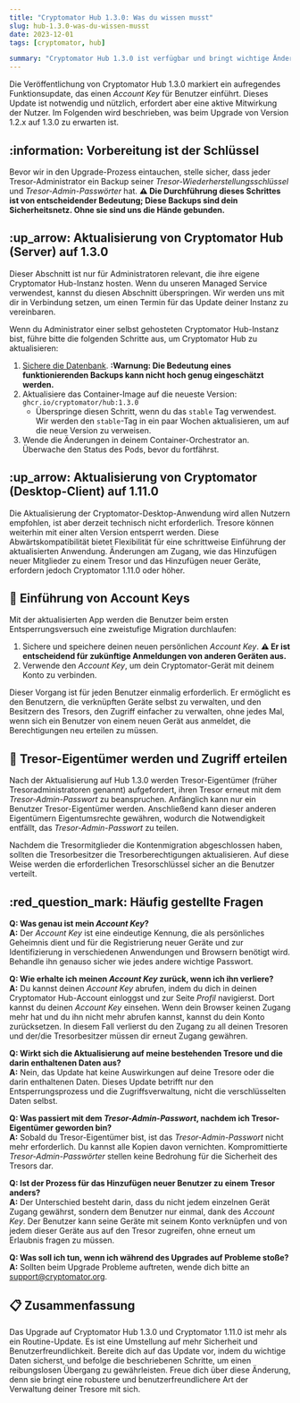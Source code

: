 ```yaml
---
title: "Cryptomator Hub 1.3.0: Was du wissen musst"
slug: hub-1.3.0-was-du-wissen-musst
date: 2023-12-01
tags: [cryptomator, hub]

summary: "Cryptomator Hub 1.3.0 ist verfügbar und bringt wichtige Änderungen mit sich, die du vor dem Upgrade kennen solltest"
---
```

Die Veröffentlichung von Cryptomator Hub 1.3.0 markiert ein aufregendes Funktionsupdate, das einen _Account Key_ für Benutzer einführt. Dieses Update ist notwendig und nützlich, erfordert aber eine aktive Mitwirkung der Nutzer. Im Folgenden wird beschrieben, was beim Upgrade von Version 1.2.x auf 1.3.0 zu erwarten ist.

## :information: Vorbereitung ist der Schlüssel

Bevor wir in den Upgrade-Prozess eintauchen, stelle sicher, dass jeder Tresor-Administrator ein Backup seiner _Tresor-Wiederherstellungsschlüssel_ und _Tresor-Admin-Passwörter_ hat. **:warning: Die Durchführung dieses Schrittes ist von entscheidender Bedeutung; Diese Backups sind dein Sicherheitsnetz. Ohne sie sind uns die Hände gebunden.**

## :up_arrow: Aktualisierung von Cryptomator Hub (Server) auf 1.3.0

Dieser Abschnitt ist nur für Administratoren relevant, die ihre eigene Cryptomator Hub-Instanz hosten. Wenn du unseren Managed Service verwendest, kannst du diesen Abschnitt überspringen. Wir werden uns mit dir in Verbindung setzen, um einen Termin für das Update deiner Instanz zu vereinbaren.

Wenn du Administrator einer selbst gehosteten Cryptomator Hub-Instanz bist, führe bitte die folgenden Schritte aus, um Cryptomator Hub zu aktualisieren:

1. [Sichere die Datenbank](https://docs.cryptomator.org/en/latest/hub/setup/#backup). **:Warnung: Die Bedeutung eines funktionierenden Backups kann nicht hoch genug eingeschätzt werden.**
2. Aktualisiere das Container-Image auf die neueste Version: `ghcr.io/cryptomator/hub:1.3.0`
    - Überspringe diesen Schritt, wenn du das `stable` Tag verwendest. Wir werden den `stable`-Tag in ein paar Wochen aktualisieren, um auf die neue Version zu verweisen.
3. Wende die Änderungen in deinem Container-Orchestrator an. Überwache den Status des Pods, bevor du fortfährst.

## :up_arrow: Aktualisierung von Cryptomator (Desktop-Client) auf 1.11.0

Die Aktualisierung der Cryptomator-Desktop-Anwendung wird allen Nutzern empfohlen, ist aber derzeit technisch nicht erforderlich. Tresore können weiterhin mit einer alten Version entsperrt werden. Diese Abwärtskompatibilität bietet Flexibilität für eine schrittweise Einführung der aktualisierten Anwendung. Änderungen am Zugang, wie das Hinzufügen neuer Mitglieder zu einem Tresor und das Hinzufügen neuer Geräte, erfordern jedoch Cryptomator 1.11.0 oder höher.

## :key: Einführung von Account Keys

Mit der aktualisierten App werden die Benutzer beim ersten Entsperrungsversuch eine zweistufige Migration durchlaufen:

1. Sichere und speichere deinen neuen persönlichen _Account Key_. **:warning: Er ist entscheidend für zukünftige Anmeldungen von anderen Geräten aus.**
2. Verwende den _Account Key_, um dein Cryptomator-Gerät mit deinem Konto zu verbinden.

Dieser Vorgang ist für jeden Benutzer einmalig erforderlich. Er ermöglicht es den Benutzern, die verknüpften Geräte selbst zu verwalten, und den Besitzern des Tresors, den Zugriff einfacher zu verwalten, ohne jedes Mal, wenn sich ein Benutzer von einem neuen Gerät aus anmeldet, die Berechtigungen neu erteilen zu müssen.

## :bust_in_silhouette: Tresor-Eigentümer werden und Zugriff erteilen

Nach der Aktualisierung auf Hub 1.3.0 werden Tresor-Eigentümer (früher Tresoradministratoren genannt) aufgefordert, ihren Tresor erneut mit dem _Tresor-Admin-Passwort_ zu beanspruchen. Anfänglich kann nur ein Benutzer Tresor-Eigentümer werden. Anschließend kann dieser anderen Eigentümern Eigentumsrechte gewähren, wodurch die Notwendigkeit entfällt, das _Tresor-Admin-Passwort_ zu teilen.

Nachdem die Tresormitglieder die Kontenmigration abgeschlossen haben, sollten die Tresorbesitzer die Tresorberechtigungen aktualisieren. Auf diese Weise werden die erforderlichen Tresorschlüssel sicher an die Benutzer verteilt.

## :red_question_mark: Häufig gestellte Fragen

**Q: Was genau ist mein _Account Key_?**  
**A:** Der _Account Key_ ist eine eindeutige Kennung, die als persönliches Geheimnis dient und für die Registrierung neuer Geräte und zur Identifizierung in verschiedenen Anwendungen und Browsern benötigt wird. Behandle ihn genauso sicher wie jedes andere wichtige Passwort.

**Q: Wie erhalte ich meinen _Account Key_ zurück, wenn ich ihn verliere?**  
**A:** Du kannst deinen _Account Key_ abrufen, indem du dich in deinen Cryptomator Hub-Account einloggst und zur Seite _Profil_ navigierst. Dort kannst du deinen _Account Key_ einsehen. Wenn dein Browser keinen Zugang mehr hat und du ihn nicht mehr abrufen kannst, kannst du dein Konto zurücksetzen. In diesem Fall verlierst du den Zugang zu all deinen Tresoren und der/die Tresorbesitzer müssen dir erneut Zugang gewähren.

**Q: Wirkt sich die Aktualisierung auf meine bestehenden Tresore und die darin enthaltenen Daten aus?**  
**A:** Nein, das Update hat keine Auswirkungen auf deine Tresore oder die darin enthaltenen Daten. Dieses Update betrifft nur den Entsperrungsprozess und die Zugriffsverwaltung, nicht die verschlüsselten Daten selbst.

**Q: Was passiert mit dem _Tresor-Admin-Passwort_, nachdem ich Tresor-Eigentümer geworden bin?**  
**A:** Sobald du Tresor-Eigentümer bist, ist das _Tresor-Admin-Passwort_ nicht mehr erforderlich. Du kannst alle Kopien davon vernichten. Kompromittierte _Tresor-Admin-Passwörter_ stellen keine Bedrohung für die Sicherheit des Tresors dar.

**Q: Ist der Prozess für das Hinzufügen neuer Benutzer zu einem Tresor anders?**  
**A:** Der Unterschied besteht darin, dass du nicht jedem einzelnen Gerät Zugang gewährst, sondern dem Benutzer nur einmal, dank des _Account Key_. Der Benutzer kann seine Geräte mit seinem Konto verknüpfen und von jedem dieser Geräte aus auf den Tresor zugreifen, ohne erneut um Erlaubnis fragen zu müssen.

**Q: Was soll ich tun, wenn ich während des Upgrades auf Probleme stoße?**  
**A:** Sollten beim Upgrade Probleme auftreten, wende dich bitte an [support@cryptomator.org](mailto:support@cryptomator.org).

## :clipboard: Zusammenfassung

Das Upgrade auf Cryptomator Hub 1.3.0 und Cryptomator 1.11.0 ist mehr als ein Routine-Update. Es ist eine Umstellung auf mehr Sicherheit und Benutzerfreundlichkeit. Bereite dich auf das Update vor, indem du wichtige Daten sicherst, und befolge die beschriebenen Schritte, um einen reibungslosen Übergang zu gewährleisten. Freue dich über diese Änderung, denn sie bringt eine robustere und benutzerfreundlichere Art der Verwaltung deiner Tresore mit sich.